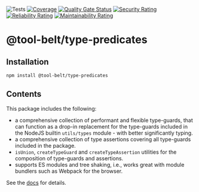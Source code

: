 ![Tests](https://github.com/tool-belt/type-predicates/actions/workflows/main.yaml/badge.svg)
[![Coverage](https://sonarcloud.io/api/project_badges/measure?project=tool-belt_type-guards&metric=coverage)](https://sonarcloud.io/dashboard?id=tool-belt_type-guards)
[![Quality Gate Status](https://sonarcloud.io/api/project_badges/measure?project=tool-belt_type-guards&metric=alert_status)](https://sonarcloud.io/dashboard?id=tool-belt_type-guards)
[![Security Rating](https://sonarcloud.io/api/project_badges/measure?project=tool-belt_type-guards&metric=security_rating)](https://sonarcloud.io/dashboard?id=tool-belt_type-guards)
[![Reliability Rating](https://sonarcloud.io/api/project_badges/measure?project=tool-belt_type-guards&metric=reliability_rating)](https://sonarcloud.io/dashboard?id=tool-belt_type-guards)
[![Maintainability Rating](https://sonarcloud.io/api/project_badges/measure?project=tool-belt_type-guards&metric=sqale_rating)](https://sonarcloud.io/dashboard?id=tool-belt_type-guards)

# @tool-belt/type-predicates

## Installation

```bash
npm install @tool-belt/type-predicates
```

## Contents

This package includes the following:

-   a comprehensive collection of performant and flexible type-guards, that can function as a drop-in replacement for
    the type-guards included in the NodeJS builtin `utils/types` module - with better significantly typing.
-   a comprehensive collection of type assertions covering all type-guards included in the package.
-   `isUnion`, `createTypeGuard` and `createTypeAssertion` utilities for the composition of type-guards and assertions.
-   supports ES modules and tree shaking, i.e., works great with module bundlers such as Webpack for the browser.

See the [docs](https://tool-belt.github.io/type-predicates/) for details.
